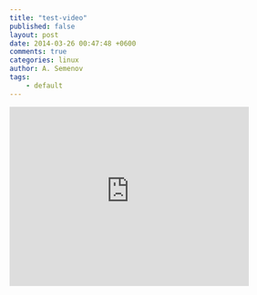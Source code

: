 ```yaml
---
title: "test-video"
published: false
layout: post
date: 2014-03-26 00:47:48 +0600
comments: true
categories: linux
author: A. Semenov
tags: 
    - default
---
```


<iframe width="420" height="315" src="http://www.youtube.com/embed/dQw4w9WgXcQ" frameborder="0" allowfullscreen> </iframe>

<!--more-->
